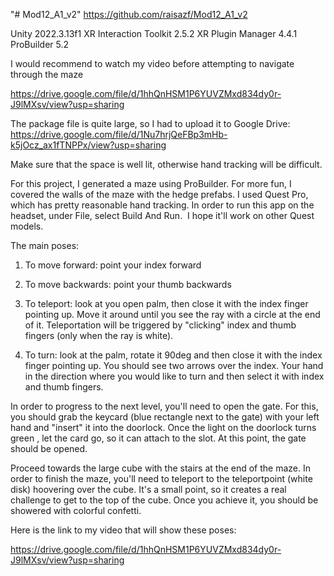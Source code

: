 "# Mod12_A1_v2" 
https://github.com/raisazf/Mod12_A1_v2

Unity 2022.3.13f1
XR Interaction Toolkit 2.5.2
XR Plugin Manager 4.4.1
ProBuilder 5.2

I would recommend to watch my video before attempting to navigate through the maze

https://drive.google.com/file/d/1hhQnHSM1P6YUVZMxd834dy0r-J9lMXsv/view?usp=sharing


The package file is quite large, so I had to upload it to Google Drive:
https://drive.google.com/file/d/1Nu7hrjQeFBp3mHb-k5jOcz_ax1fTNPPx/view?usp=sharing

Make sure that the space is well lit, otherwise hand tracking will be difficult.


For this project, I generated a maze using ProBuilder. For more fun, I covered the walls of the maze with the hedge prefabs. I used Quest Pro, which has pretty reasonable hand tracking. In order to run this app on the headset, under File, select Build And Run.  I hope it'll work on other Quest models.


The main poses:


1) To move forward: point your index forward


2) To move backwards: point your thumb backwards


3) To teleport: look at you open palm, then close it with the index finger pointing up. Move it around until you see the ray with a circle at the end of it. Teleportation will be triggered by "clicking" index and thumb fingers (only when the ray is white).


4) To turn: look at the palm, rotate it 90deg and then close it with the index finger pointing up. You should see two arrows over the index. Your hand in the direction where you would like to turn and then select it with index and thumb fingers.


In order to progress to the next level, you'll need to open the gate. For this, you should grab the keycard (blue rectangle next to the gate) with your left hand and "insert" it into the doorlock. Once the light on the doorlock turns green , let the card go, so it can attach to the slot. At this point, the gate should be opened.


Proceed towards the large cube with the stairs at the end of the maze. In order to finish the maze, you'll need to teleport to the teleportpoint (white disk) hoovering over the cube. It's a small point, so it creates a real challenge to get to the top of the cube. Once you achieve it, you should be showered with colorful confetti.


Here is the link to my video that will show these poses:


https://drive.google.com/file/d/1hhQnHSM1P6YUVZMxd834dy0r-J9lMXsv/view?usp=sharing
